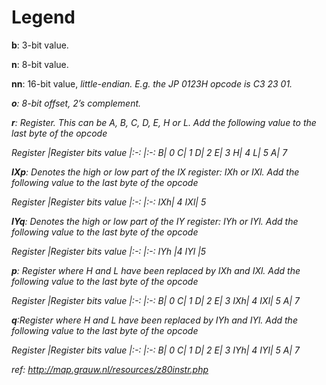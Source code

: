 # Legend

<b>b</b>: 3-bit value.<p>

<b>n</b>: 8-bit value.<p>

<b>nn</b>: 16-bit value, <i>little-endian. E.g. the JP 0123H opcode is C3 23 01.<i><p>

<b>o</b>: 8-bit offset, <i>2’s complement.</i><p>

<b>r</b>: Register. This can be A, B, C, D, E, H or L. Add the following value to the last byte of the opcode<p>
Register |Register bits value
|:-: |:-:
B| 0
C| 1
D| 2
E| 3
H| 4
L| 5
A| 7

<b>IXp</b>: Denotes the high or low part of the IX register: IXh or IXl. Add the following value to the last byte of the opcode<p>
Register |Register bits value
|:-: |:-: 
IXh| 4
IXl| 5

<b>IYq</b>: Denotes the high or low part of the IY register: IYh or IYl. Add the following value to the last byte of the opcode<p>
Register |Register bits value
|:-: |:-:
IYh	|4
IYl	|5

<b>p</b>: Register where H and L have been replaced by IXh and IXl. Add the following value to the last byte of the opcode<p>
Register |Register bits value
|:-: |:-:
B|	0
C|	1
D|	2
E|	3
IXh|	4
IXl|	5
A|	7

<b>q</b>:Register where H and L have been replaced by IYh and IYl. Add the following value to the last byte of the opcode<p>
Register |Register bits value
|:-: |:-:
B|	0
C|	1
D|	2
E|	3
IYh| 4
IYl| 5
A|	7


ref: http://map.grauw.nl/resources/z80instr.php